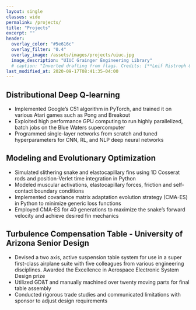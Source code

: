 ```yaml
---
layout: single
classes: wide
permalink: /projects/
title: "Projects"
excerpt: ""
header:
  overlay_color: "#5e616c"
  overlay_filter: "0.4"
  overlay_image: /assets/images/projects/uiuc.jpg
  image_description: "UIUC Grainger Engineering Library"
  # caption: "Inverted drafting from flags. Credits: [**Leif Ristroph & Jun Zhang, NYU**](https://math.nyu.edu/~ristroph/)"
last_modified_at: 2020-09-17T08:41:35-04:00
---
```

## Distributional Deep Q-learning
* Implemented Google’s C51 algorithm in PyTorch, and trained it on various Atari games such as Pong and Breakout
* Exploited high performance GPU computing to run highly parallelized, batch jobs on the Blue Waters supercomputer
* Programmed single-layer networks from scratch and tuned hyperparameters for CNN, RL, and NLP deep neural networks

## Modeling and Evolutionary Optimization
* Simulated slithering snake and elastocapillary fins using 1D Cosserat rods and position-Verlet time integration in Python
* Modeled muscular activations, elastocapillary forces, friction and self-contact boundary conditions
* Implemented covariance matrix adaptation evolution strategy (CMA-ES) in Python to minimize generic loss functions
* Employed CMA-ES for 40 generations to maximize the snake’s forward velocity and achieve desired fin mechanics

## Turbulence Compensation Table - University of Arizona Senior Design
* Devised a two axis, active suspension table system for use in a super first-class airplane suite with five colleagues from various engineering disciplines. Awarded the Excellence in Aerospace Electronic System Design prize
* Utilized GD&T and manually machined over twenty moving parts for final table assembly
* Conducted rigorous trade studies and communicated limitations with sponsor to adjust design requirements
